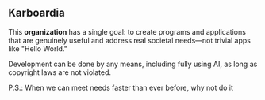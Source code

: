 ## Karboardia

This **organization** has a single goal: to create programs and applications that are genuinely useful and address real societal needs—not trivial apps like "Hello World."

Development can be done by any means, including fully using AI, as long as copyright laws are not violated.

P.S.: When we can meet needs faster than ever before, why not do it
